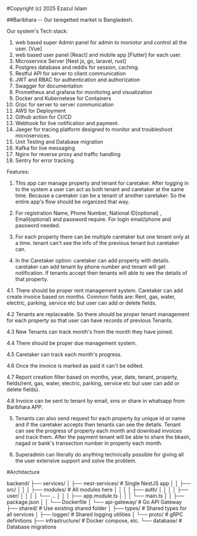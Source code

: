 #Copyright (c) 2025 Ezazul Islam

##Baribhara -- 0ur taregetted market is Bangladesh.

Our system's Tech stack:

1. web based super Admin panel for admin to moniotor and control all the user. [Vue]
2. web based user panel [React] and mobile app [Flutter] for each user.
3. Microservice Server [Nest js, go, laravel, rust]
4. Postgres database and reddis for session, caching.
5. Restful API for server to client communication
6. JWT and RBAC for authentication and authorization
7. Swagger for documentation
8. Prometheus and grafana for monitoring and visualization
9. Docker and Kubernetese for Containers
10. Grpc for server to server communication
11. AWS for Deployment
12. Github action for CI/CD
13. Webhook for live notification and payment.
14. Jaeger for tracing platform designed to monitor and troubleshoot microservices.
15. Unit Testing and Database migration
16. Kafka for live messaging
17. Nginx for reverse proxy and traffic handling
18. Sentry for error tracking 


Features:

1. This app can manage property and tenant for caretaker. 
After logging in to the system a user can act as both tenant and caretaker at the same time. Because a caretaker can be a tenant of another caretaker. So the entire app's flow should be organized that way. 

2. For registration Name, Phone Number, National ID(optional) , Email(optional) and password require. For login email/phone and password needed.

3. For each property there can be multiple caretaker but one tenant only at a time. tenant can't see the info of the previous tenant but caretaker can.
 
4. In the Caretaker option: caretaker can add property with details. caretaker can add tenant by phone number and tenant will get notification. If tenants accept then tenants will able to see the details of that property.

4.1. There should be proper rent management system. Caretaker can add create invoice based on months. Common fields are: Rent, gas, water, electric, parking, service etc but user can add or delete fields.

4.2 Tenants are replaceable. So there should be proper tenant management for each property so that user can have records of previous Tenants.

4.3 New Tenants can track month's from the month they have joined.

4.4 There should be proper due management system.

4.5 Caretaker can track each month's progress.

4.6 Once the invoice is marked as paid it can't be edited.

4.7 Report creation filter based on months, year, date, tenant, property, fields(rent, gas, water, electric, parking, service etc but user can add or delete fields).

4.8 Invoice can be sent to tenant by email, sms or share in whatsapp from Baribhara APP.

5. Tenants can also send request for each property by unique id or name and if the caretaker accepts then tenants can see the details. Tenant can see the progress of property each month and download invoices and track them. After the payment tenant will be able to share the bkash, nagad or bank's transection number in property each month.

6. Superadmin can literally do anything technically possible for giving all the user extensive support and solve the problem.

#Architecture

backend/
├── services/
│   ├── nest-services/          # Single NestJS app
│   │   ├── src/
│   │   │   ├── modules/        # All modules here
│   │   │   │   ├── auth/
│   │   │   │   ├── user/
│   │   │   │   └── ...
│   │   │   ├── app.module.ts
│   │   │   └── main.ts
│   │   ├── package.json
│   │   └── Dockerfile
│   └── api-gateway/            # Go API Gateway
├── shared/                     # Use existing shared folder
│   ├── types/                  # Shared types for all services
│   ├── logger/                 # Shared logging utilities
│   └── proto/                  # gRPC definitions
├── infrastructure/             # Docker compose, etc.
└── database/                   # Database migrations